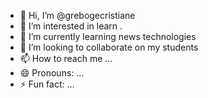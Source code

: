 - 👋 Hi, I’m @grebogecristiane
- 👀 I’m interested in learn .
- 🌱 I’m currently learning news technologies
- 💞️ I’m looking to collaborate on my students
- 📫 How to reach me ...
- 😄 Pronouns: ...
- ⚡ Fun fact: ...

<!---
grebogecristiane/grebogecristiane is a ✨ special ✨ repository because its `README.md` (this file) appears on your GitHub profile.
You can click the Preview link to take a look at your changes.
--->
